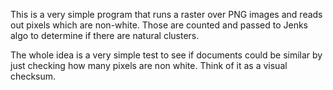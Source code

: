 This is a very simple program that runs a raster over PNG images and reads out pixels which are non-white. Those are counted and passed to Jenks algo to determine if there are natural clusters. 

The whole idea is a very simple test to see if documents could be similar by just checking how many pixels are non white. Think of it as a visual checksum.
